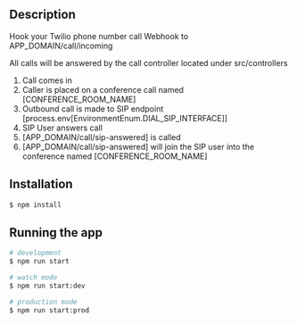 ## Description

Hook your Twilio phone number call Webhook to APP_DOMAIN/call/incoming

All calls will be answered by the call controller located under src/controllers

1. Call comes in
2. Caller is placed on a conference call named [CONFERENCE_ROOM_NAME]
3. Outbound call is made to SIP endpoint [process.env[EnvironmentEnum.DIAL_SIP_INTERFACE]]
4. SIP User answers call
5. [APP_DOMAIN/call/sip-answered] is called
6. [APP_DOMAIN/call/sip-answered] will join the SIP user into the conference named [CONFERENCE_ROOM_NAME]

## Installation

```bash
$ npm install
```

## Running the app

```bash
# development
$ npm run start

# watch mode
$ npm run start:dev

# production mode
$ npm run start:prod
```